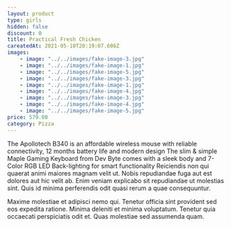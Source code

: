 ```yaml
---
layout: product
type: girls
hidden: false
discount: 0
title: Practical Fresh Chicken
careatedAt: 2021-05-10T20:19:07.606Z
images:
    - image: "../../images/fake-image-3.jpg"
    - image: "../../images/fake-image-1.jpg"
    - image: "../../images/fake-image-5.jpg"
    - image: "../../images/fake-image-3.jpg"
    - image: "../../images/fake-image-1.jpg"
    - image: "../../images/fake-image-4.jpg"
    - image: "../../images/fake-image-3.jpg"
    - image: "../../images/fake-image-4.jpg"
    - image: "../../images/fake-image-5.jpg"
price: 579.00
category: Pizza
---
```

The Apollotech B340 is an affordable wireless mouse with reliable connectivity, 12 months battery life and modern design
The slim & simple Maple Gaming Keyboard from Dev Byte comes with a sleek body and 7- Color RGB LED Back-lighting for smart functionality
Reiciendis non qui quaerat animi maiores magnam velit ut. Nobis repudiandae fuga aut est dolores aut hic velit ab. Enim veniam explicabo sit repudiandae ut molestias sint. Quis id minima perferendis odit quasi rerum a quae consequuntur.
 Maxime molestiae et adipisci nemo qui. Tenetur officia sint provident sed eos expedita ratione. Minima deleniti et minima voluptatum. Tenetur quia occaecati perspiciatis odit et. Quas molestiae sed assumenda quam.
